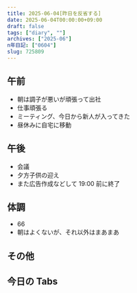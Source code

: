 ```yaml
---
title: 2025-06-04[昨日を反省する]
date: 2025-06-04T00:00:00+09:00
draft: false
tags: ["diary", ""]
archives: ["2025-06"]
n年日記: ["0604"]
slug: 725809
---
```


## 午前

- 朝は調子が悪いが頑張って出社
- 仕事頑張る
- ミーティング、今日から新人が入ってきた
- 昼休みに自宅に移動

## 午後

- 会議
- 夕方子供の迎え
- また広告作成などして 19:00 前に終了

## 体調

- 66
- 朝はよくないが、それ以外はまあまあ

## その他

## 今日の Tabs
